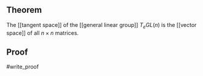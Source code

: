 ## Theorem
The [[tangent space]] of the [[general linear group]] $T_eGL(n)$ is the [[vector space]] of all $n\times n$ matrices.
## Proof
#write_proof 
